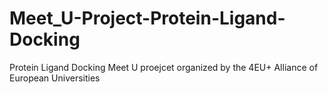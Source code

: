 # Meet_U-Project-Protein-Ligand-Docking
Protein Ligand Docking Meet U proejcet organized by the 4EU+ Alliance of European Universities
